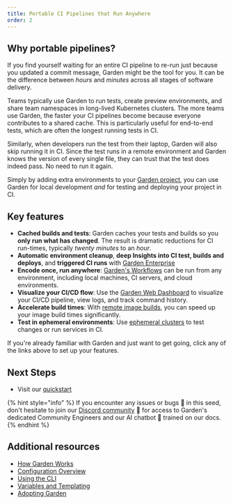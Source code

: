 ```yaml
---
title: Portable CI Pipelines that Run Anywhere
order: 2
---
```


## Why portable pipelines?

If you find yourself waiting for an entire CI pipeline to re-run just because you updated a commit message, Garden might be the tool for you. It can be the difference between _hours_ and _minutes_ across all stages of software delivery.

Teams typically use Garden to run tests, create preview environments, and share team namespaces in long-lived Kubernetes clusters. The more teams use Garden, the faster your CI pipelines become because everyone contributes to a shared cache. This is particularly useful for end-to-end tests, which are often the longest running tests in CI.

Similarly, when developers run the test from their laptop, Garden will also skip running it in CI. Since the test runs in a remote environment and Garden knows the version of every single file, they can trust that the test does indeed pass. No need to run it again.

Simply by adding extra environments to your [Garden project](../using-garden/projects.md), you can use Garden for local development _and_ for testing and deploying your project in CI.

## Key features

- **Cached builds and tests**: Garden caches your tests and builds so you **only run what has changed**. The result is dramatic reductions for CI run-times, typically *twenty minutes* to an *hour*.
- **Automatic environment cleanup**, **deep Insights into CI test, builds and deploys**, and **triggered CI runs** with [Garden Enterprise](https://garden.io/plans)
- **Encode once, run anywhere**: [Garden's Workflows](../using-garden/workflows.md) can be run from any environment, including local machines, CI servers, and cloud environments.
- **Visualize your CI/CD flow**: Use the [Garden Web Dashboard](https://app.garden.io) to visualize your CI/CD pipeline, view logs, and track command history.
- **Accelerate build times**: With [remote image builds](../k8s-plugins/guides/in-cluster-building.md), you can speed up your image build times significantly.
- **Test in ephemeral environments**: Use [ephemeral clusters](../k8s-plugins/ephemeral-k8s/configure-provider.md) to test changes or run services in CI.

If you're already familiar with Garden and just want to get going, click any of the links above to set up your features.

## Next Steps

- Visit our [quickstart](../getting-started/quickstart.md)

{% hint style="info" %}
If you encounter any issues or bugs 🐛 in this seed, don't hesitate to join our [Discord community](https://go.garden.io/discord) 🌸 for access to Garden's dedicated Community Engineers and our AI chatbot 🤖  trained on our docs.
{% endhint %}

## Additional resources

- [How Garden Works](../overview/how-garden-works.md)
- [Configuration Overview](../using-garden/configuration-overview.md)
- [Using the CLI](../using-garden/using-the-cli.md)
- [Variables and Templating](../using-garden/variables-and-templating.md)
- [Adopting Garden](../overview/adopting-garden.md)
